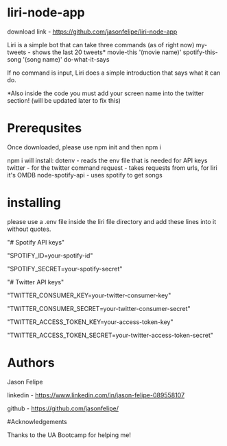 # liri-node-app 

download link - https://github.com/jasonfelipe/liri-node-app

Liri is a simple bot that can take three commands (as of right now)
my-tweets - shows the last 20 tweets*
movie-this '(movie name)'
spotify-this-song '(song name)'
do-what-it-says

If no command is input, Liri does a simple introduction that says what it can do.


*Also inside the code you must add your screen name into the twitter section! (will be updated later to fix this)


# Prerequsites 

Once downloaded, please use npm init and then npm i

npm i will install:
dotenv - reads the env file that is needed for API keys
twitter - for the twitter command
request - takes requests from urls, for liri it's OMDB
node-spotify-api - uses spotify to get songs

# installing
please use a .env file inside the liri file directory and add these lines into it without quotes.

"# Spotify API keys"

"SPOTIFY_ID=your-spotify-id"

"SPOTIFY_SECRET=your-spotify-secret"

"# Twitter API keys"

"TWITTER_CONSUMER_KEY=your-twitter-consumer-key"

"TWITTER_CONSUMER_SECRET=your-twitter-consumer-secret"

"TWITTER_ACCESS_TOKEN_KEY=your-access-token-key"

"TWITTER_ACCESS_TOKEN_SECRET=your-twitter-access-token-secret"

# Authors
Jason Felipe

linkedin - https://www.linkedin.com/in/jason-felipe-089558107

github - https://github.com/jasonfelipe/

#Acknowledgements

Thanks to the UA Bootcamp for helping me! 